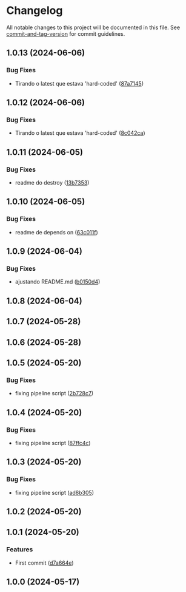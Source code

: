 # Changelog

All notable changes to this project will be documented in this file. See [commit-and-tag-version](https://github.com/absolute-version/commit-and-tag-version) for commit guidelines.

## 1.0.13 (2024-06-06)


### Bug Fixes

* Tirando o latest que estava 'hard-coded' ([87a7145](https://github.com/toolbox-playground/terraform-exemplo-basico-gcp/commit/87a7145d7c962208942d86610c3880d679953d44))

## 1.0.12 (2024-06-06)


### Bug Fixes

* Tirando o latest que estava 'hard-coded' ([8c042ca](https://github.com/toolbox-playground/terraform-exemplo-basico-gcp/commit/8c042cadd247369e5d0bc102c7d86b0f2c7a292a))

## 1.0.11 (2024-06-05)


### Bug Fixes

* readme do destroy ([13b7353](https://github.com/toolbox-playground/terraform-exemplo-basico-gcp/commit/13b73530afb2911f9534af68d80a88b5c097465a))

## 1.0.10 (2024-06-05)


### Bug Fixes

* readme de depends on ([63c011f](https://github.com/toolbox-playground/terraform-exemplo-basico-gcp/commit/63c011f51d55509c9b312f9cc645c6816bc9a42a))

## 1.0.9 (2024-06-04)


### Bug Fixes

* ajustando README.md ([b0150d4](https://github.com/toolbox-playground/terraform-exemplo-basico-gcp/commit/b0150d4b22f6fe637d404121b49c3862ab289bcc))

## 1.0.8 (2024-06-04)

## 1.0.7 (2024-05-28)

## 1.0.6 (2024-05-28)

## 1.0.5 (2024-05-20)


### Bug Fixes

* fixing pipeline script ([2b728c7](https://github.com/toolbox-playground/terraform-exemplo-basico-gcp/commit/2b728c7061300f579ba931ff609900b81471f715))

## 1.0.4 (2024-05-20)


### Bug Fixes

* fixing pipeline script ([87ffc4c](https://github.com/toolbox-playground/terraform-exemplo-basico-gcp/commit/87ffc4cccfaf261b9229276c8792e58eb4b90b28))

## 1.0.3 (2024-05-20)


### Bug Fixes

* fixing pipeline script ([ad8b305](https://github.com/toolbox-playground/terraform-exemplo-basico-gcp/commit/ad8b305ef9b30b1fa0265b54f7ba98397665d036))

## 1.0.2 (2024-05-20)

## 1.0.1 (2024-05-20)


### Features

* First commit ([d7a664e](https://github.com/toolbox-playground/terraform-exemplo-basico-gcp/commit/d7a664eab4f15262887e25ebd4b279d5acc44fa7))

## 1.0.0 (2024-05-17)

